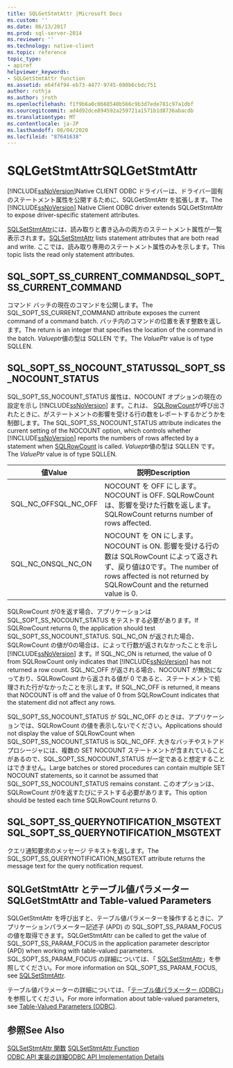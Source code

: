 ```yaml
---
title: SQLGetStmtAttr |Microsoft Docs
ms.custom: ''
ms.date: 06/13/2017
ms.prod: sql-server-2014
ms.reviewer: ''
ms.technology: native-client
ms.topic: reference
topic_type:
- apiref
helpviewer_keywords:
- SQLGetStmtAttr function
ms.assetid: e64f4f94-eb73-4477-9745-080b6cbdc751
author: rothja
ms.author: jroth
ms.openlocfilehash: f1f9b6a0c0668540b566c9b3d7ede781c97a1dbf
ms.sourcegitcommit: ad4d92dce894592a259721a1571b1d8736abacdb
ms.translationtype: MT
ms.contentlocale: ja-JP
ms.lasthandoff: 08/04/2020
ms.locfileid: "87641638"
---
```

# <a name="sqlgetstmtattr"></a><span data-ttu-id="b913a-102">SQLGetStmtAttr</span><span class="sxs-lookup"><span data-stu-id="b913a-102">SQLGetStmtAttr</span></span>
  <span data-ttu-id="b913a-103">[!INCLUDE[ssNoVersion](../../includes/ssnoversion-md.md)]Native CLIENT ODBC ドライバーは、ドライバー固有のステートメント属性を公開するために、SQLGetStmtAttr を拡張します。</span><span class="sxs-lookup"><span data-stu-id="b913a-103">The [!INCLUDE[ssNoVersion](../../includes/ssnoversion-md.md)] Native Client ODBC driver extends SQLGetStmtAttr to expose driver-specific statement attributes.</span></span>  
  
 <span data-ttu-id="b913a-104">[SQLSetStmtAttr](sqlsetstmtattr.md)には、読み取りと書き込みの両方のステートメント属性が一覧表示されます。</span><span class="sxs-lookup"><span data-stu-id="b913a-104">[SQLSetStmtAttr](sqlsetstmtattr.md) lists statement attributes that are both read and write.</span></span> <span data-ttu-id="b913a-105">ここでは、読み取り専用のステートメント属性のみを示します。</span><span class="sxs-lookup"><span data-stu-id="b913a-105">This topic lists the read only statement attributes.</span></span>  
  
## <a name="sql_sopt_ss_current_command"></a><span data-ttu-id="b913a-106">SQL_SOPT_SS_CURRENT_COMMAND</span><span class="sxs-lookup"><span data-stu-id="b913a-106">SQL_SOPT_SS_CURRENT_COMMAND</span></span>  
 <span data-ttu-id="b913a-107">コマンド バッチの現在のコマンドを公開します。</span><span class="sxs-lookup"><span data-stu-id="b913a-107">The SQL_SOPT_SS_CURRENT_COMMAND attribute exposes the current command of a command batch.</span></span> <span data-ttu-id="b913a-108">バッチ内のコマンドの位置を表す整数を返します。</span><span class="sxs-lookup"><span data-stu-id="b913a-108">The return is an integer that specifies the location of the command in the batch.</span></span> <span data-ttu-id="b913a-109">*Valueptr*値の型は SQLLEN です。</span><span class="sxs-lookup"><span data-stu-id="b913a-109">The *ValuePtr* value is of type SQLLEN.</span></span>  
  
## <a name="sql_sopt_ss_nocount_status"></a><span data-ttu-id="b913a-110">SQL_SOPT_SS_NOCOUNT_STATUS</span><span class="sxs-lookup"><span data-stu-id="b913a-110">SQL_SOPT_SS_NOCOUNT_STATUS</span></span>  
 <span data-ttu-id="b913a-111">SQL_SOPT_SS_NOCOUNT_STATUS 属性は、NOCOUNT オプションの現在の設定を示し [!INCLUDE[ssNoVersion](../../includes/ssnoversion-md.md)] ます。これは、 [SQLRowCount](sqlrowcount.md)が呼び出されたときに、がステートメントの影響を受ける行の数をレポートするかどうかを制御します。</span><span class="sxs-lookup"><span data-stu-id="b913a-111">The SQL_SOPT_SS_NOCOUNT_STATUS attribute indicates the current setting of the NOCOUNT option, which controls whether [!INCLUDE[ssNoVersion](../../includes/ssnoversion-md.md)] reports the numbers of rows affected by a statement when [SQLRowCount](sqlrowcount.md) is called.</span></span> <span data-ttu-id="b913a-112">*Valueptr*値の型は SQLLEN です。</span><span class="sxs-lookup"><span data-stu-id="b913a-112">The *ValuePtr* value is of type SQLLEN.</span></span>  
  
|<span data-ttu-id="b913a-113">値</span><span class="sxs-lookup"><span data-stu-id="b913a-113">Value</span></span>|<span data-ttu-id="b913a-114">説明</span><span class="sxs-lookup"><span data-stu-id="b913a-114">Description</span></span>|  
|-----------|-----------------|  
|<span data-ttu-id="b913a-115">SQL_NC_OFF</span><span class="sxs-lookup"><span data-stu-id="b913a-115">SQL_NC_OFF</span></span>|<span data-ttu-id="b913a-116">NOCOUNT を OFF にします。</span><span class="sxs-lookup"><span data-stu-id="b913a-116">NOCOUNT is OFF.</span></span> <span data-ttu-id="b913a-117">SQLRowCount は、影響を受けた行数を返します。</span><span class="sxs-lookup"><span data-stu-id="b913a-117">SQLRowCount returns number of rows affected.</span></span>|  
|<span data-ttu-id="b913a-118">SQL_NC_ON</span><span class="sxs-lookup"><span data-stu-id="b913a-118">SQL_NC_ON</span></span>|<span data-ttu-id="b913a-119">NOCOUNT を ON にします。</span><span class="sxs-lookup"><span data-stu-id="b913a-119">NOCOUNT is ON.</span></span> <span data-ttu-id="b913a-120">影響を受ける行の数は SQLRowCount によって返されず、戻り値は0です。</span><span class="sxs-lookup"><span data-stu-id="b913a-120">The number of rows affected is not returned by SQLRowCount and the returned value is 0.</span></span>|  
  
 <span data-ttu-id="b913a-121">SQLRowCount が0を返す場合、アプリケーションは SQL_SOPT_SS_NOCOUNT_STATUS をテストする必要があります。</span><span class="sxs-lookup"><span data-stu-id="b913a-121">If SQLRowCount returns 0, the application should test SQL_SOPT_SS_NOCOUNT_STATUS.</span></span> <span data-ttu-id="b913a-122">SQL_NC_ON が返された場合、SQLRowCount の値が0の場合は、によって行数が返されなかったことを示し [!INCLUDE[ssNoVersion](../../includes/ssnoversion-md.md)] ます。</span><span class="sxs-lookup"><span data-stu-id="b913a-122">If SQL_NC_ON is returned, the value of 0 from SQLRowCount only indicates that [!INCLUDE[ssNoVersion](../../includes/ssnoversion-md.md)] has not returned a row count.</span></span> <span data-ttu-id="b913a-123">SQL_NC_OFF が返される場合、NOCOUNT が無効になっており、SQLRowCount から返される値が 0 であると、ステートメントで処理された行がなかったことを示します。</span><span class="sxs-lookup"><span data-stu-id="b913a-123">If SQL_NC_OFF is returned, it means that NOCOUNT is off and the value of 0 from SQLRowCount indicates that the statement did not affect any rows.</span></span>  
  
 <span data-ttu-id="b913a-124">SQL_SOPT_SS_NOCOUNT_STATUS が SQL_NC_OFF のときは、アプリケーションでは、SQLRowCount の値を表示しないでください。</span><span class="sxs-lookup"><span data-stu-id="b913a-124">Applications should not display the value of SQLRowCount when SQL_SOPT_SS_NOCOUNT_STATUS is SQL_NC_OFF.</span></span> <span data-ttu-id="b913a-125">大きなバッチやストアド プロシージャには、複数の SET NOCOUNT ステートメントが含まれていることがあるので、SQL_SOPT_SS_NOCOUNT_STATUS が一定であると想定することはできません。</span><span class="sxs-lookup"><span data-stu-id="b913a-125">Large batches or stored procedures can contain multiple SET NOCOUNT statements, so it cannot be assumed that SQL_SOPT_SS_NOCOUNT_STATUS remains constant.</span></span> <span data-ttu-id="b913a-126">このオプションは、SQLRowCount が0を返すたびにテストする必要があります。</span><span class="sxs-lookup"><span data-stu-id="b913a-126">This option should be tested each time SQLRowCount returns 0.</span></span>  
  
## <a name="sql_sopt_ss_querynotification_msgtext"></a><span data-ttu-id="b913a-127">SQL_SOPT_SS_QUERYNOTIFICATION_MSGTEXT</span><span class="sxs-lookup"><span data-stu-id="b913a-127">SQL_SOPT_SS_QUERYNOTIFICATION_MSGTEXT</span></span>  
 <span data-ttu-id="b913a-128">クエリ通知要求のメッセージ テキストを返します。</span><span class="sxs-lookup"><span data-stu-id="b913a-128">The SQL_SOPT_SS_QUERYNOTIFICATION_MSGTEXT attribute returns the message text for the query notification request.</span></span>  
  
## <a name="sqlgetstmtattr-and-table-valued-parameters"></a><span data-ttu-id="b913a-129">SQLGetStmtAttr とテーブル値パラメーター</span><span class="sxs-lookup"><span data-stu-id="b913a-129">SQLGetStmtAttr and Table-valued Parameters</span></span>  
 <span data-ttu-id="b913a-130">SQLGetStmtAttr を呼び出すと、テーブル値パラメーターを操作するときに、アプリケーションパラメーター記述子 (APD) の SQL_SOPT_SS_PARAM_FOCUS の値を取得できます。</span><span class="sxs-lookup"><span data-stu-id="b913a-130">SQLGetStmtAttr can be called to get the value of SQL_SOPT_SS_PARAM_FOCUS in the application parameter descriptor (APD) when working with table-valued parameters.</span></span> <span data-ttu-id="b913a-131">SQL_SOPT_SS_PARAM_FOCUS の詳細については、「 [SQLSetStmtAttr](sqlsetstmtattr.md)」を参照してください。</span><span class="sxs-lookup"><span data-stu-id="b913a-131">For more information on SQL_SOPT_SS_PARAM_FOCUS, see [SQLSetStmtAttr](sqlsetstmtattr.md).</span></span>  
  
 <span data-ttu-id="b913a-132">テーブル値パラメーターの詳細については、「[テーブル値パラメーター &#40;ODBC&#41;](../native-client-odbc-table-valued-parameters/table-valued-parameters-odbc.md)」を参照してください。</span><span class="sxs-lookup"><span data-stu-id="b913a-132">For more information about table-valued parameters, see [Table-Valued Parameters &#40;ODBC&#41;](../native-client-odbc-table-valued-parameters/table-valued-parameters-odbc.md).</span></span>  
  
## <a name="see-also"></a><span data-ttu-id="b913a-133">参照</span><span class="sxs-lookup"><span data-stu-id="b913a-133">See Also</span></span>  
 <span data-ttu-id="b913a-134">[SQLSetStmtAttr 関数](https://go.microsoft.com/fwlink/?LinkId=59370) </span><span class="sxs-lookup"><span data-stu-id="b913a-134">[SQLSetStmtAttr Function](https://go.microsoft.com/fwlink/?LinkId=59370) </span></span>  
 [<span data-ttu-id="b913a-135">ODBC API 実装の詳細</span><span class="sxs-lookup"><span data-stu-id="b913a-135">ODBC API Implementation Details</span></span>](odbc-api-implementation-details.md)  
  
  

